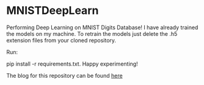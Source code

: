 # MNISTDeepLearn
Performing Deep Learning on MNIST Digits Database!
I have already trained the models on my machine. To retrain the models just delete the .h5 extension files from your cloned repository.

Run:

pip install -r requirements.txt. Happy experimenting!


The blog for this repository can be found [here](https://blackeagle01.github.io/2017/Deep-Learning-with-MNIST/)
